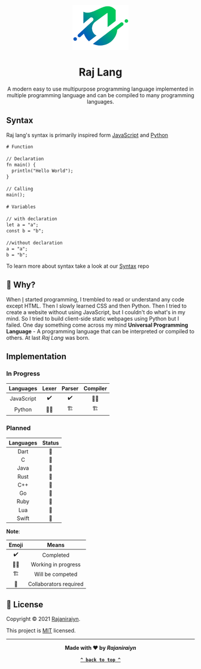 <div align="center">

<img src="https://github.com/rajlang/.github/blob/main/raj-lang-logo.png" alt="Logo" width="150">

# Raj Lang

A modern easy to use multipurpose programming language implemented in multiple programming language and can be compiled to many programming languages.

</div>

## Syntax

Raj lang's syntax is primarily inspired form [JavaScript](https://en.wikipedia.org/wiki/JavaScript) and [Python](<https://en.wikipedia.org/wiki/Python_(programming_language)>)

```raj
# Function

// Declaration
fn main() {
  println("Hello World");
}

// Calling
main();

# Variables

// with declaration
let a = "a";
const b = "b";

//without declaration
a = "a";
b = "b";
```

To learn more about syntax take a look at our [Syntax](https://github.com/rajlang/Syntax) repo

## :thinking: Why?

When [I](https://github.com/Rajaniraiyn) started programming, I trembled to read or understand any code except HTML. Then I slowly learned CSS and then Python. Then I tried to create a website without using JavaScript, but I couldn't do what's in my mind. So I tried to build client-side static webpages using Python but I failed. One day something come across my mind **Universal Programming Language** - A programming language that can be interpreted or compiled to others. At last _Raj Lang_ was born.

## Implementation

### In Progress

| Languages  |       Lexer        |         Parser          |        Compiler         |
| :--------: | :----------------: | :---------------------: | :---------------------: |
| JavaScript | :heavy_check_mark: |   :heavy_check_mark:    |   :man_technologist:    |
|   Python   | :man_technologist: | :building_construction: | :building_construction: |

### Planned

| Languages |   Status    |
| :-------: | :---------: |
|   Dart    | :handshake: |
|     C     | :handshake: |
|   Java    | :handshake: |
|   Rust    | :handshake: |
|    C++    | :handshake: |
|    Go     | :handshake: |
|   Ruby    | :handshake: |
|    Lua    | :handshake: |
|   Swift   | :handshake: |

**Note**:

|          Emoji          |         Means          |
| :---------------------: | :--------------------: |
|   :heavy_check_mark:    |       Completed        |
|   :man_technologist:    |  Working in progress   |
| :building_construction: |    Will be competed    |
|       :handshake:       | Collaborators required |

## :scroll: License

Copyright © 2021 [Rajaniraiyn](https://github.com/Rajaniraiyn).

This project is [MIT](LICENSE) licensed.

<div align="center">
  
---

**Made with :heart: by _Rajaniraiyn_**

**[`^ back to top ^`](#)**

</div>
